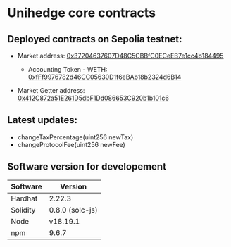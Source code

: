 # Unihedge core contracts
## Deployed contracts on Sepolia testnet:


* Market address: [0x37204637607D48C5CBBfC0ECeEB7e1cc4b184495](https://sepolia.etherscan.io/address/0x37204637607D48C5CBBfC0ECeEB7e1cc4b184495)
    * Accounting Token - WETH: [0xfFf9976782d46CC05630D1f6eBAb18b2324d6B14](https://sepolia.etherscan.io/address/0xfFf9976782d46CC05630D1f6eBAb18b2324d6B14)  

* Market Getter address: [0x412C872a51E261D5dbF1Dd086653C920b1b101c6](https://sepolia.etherscan.io/address/0x412C872a51E261D5dbF1Dd086653C920b1b101c6)

## Latest updates:
* changeTaxPercentage(uint256 newTax)
* changeProtocolFee(uint256 newFee)



## Software version for developement
Software | Version
------------- | -------------
Hardhat  | 2.22.3
Solidity  | 0.8.0 (solc-js)
Node | v18.19.1
npm | 9.6.7

